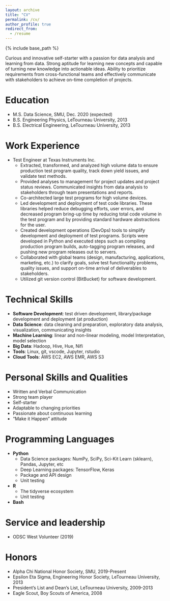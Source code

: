 ```yaml
---
layout: archive
title: "CV"
permalink: /cv/
author_profile: true
redirect_from:
  - /resume
---
```


{% include base_path %}

Curious and innovative self-starter with a passion for data analysis and learning from data.
Strong aptitude for learning new concepts and capable of turning new knowledge into actionable ideas. Ability to prioritize requirements from cross-functional teams and effectively communicate with stakeholders to achieve on-time completion of projects.

Education
======
* M.S. Data Science, SMU, Dec. 2020 (expected)
* B.S. Engineering Physics, LeTourneau University, 2013
* B.S. Electrical Engineering, LeTourneau University, 2013

Work Experience
======
* Test Engineer at Texas Instruments Inc.
  * Extracted, transformed, and analyzed high volume data to ensure production test program quality, track down yield issues, and validate test methods.
  * Provided analyses to management for project updates and project status reviews. Communicated insights from data analysis to stakeholders through team presentations and reports.
  * Co-architected large test programs for high volume devices.
  * Led development and deployment of test code libraries. These libraries helped reduce debugging efforts, user errors, and decreased program bring-up time by reducing total code volume in the test program and by providing standard hardware abstractions for the user.
  * Created development operations (DevOps) tools to simplify development and deployment of test programs. Scripts were developed in Python and executed steps such as compiling production program builds, auto-tagging program releases, and pushing new program releases out to servers.
  * Collaborated with global teams (design, manufacturing, applications, marketing, etc.) to clarify goals, solve test functionality problems, quality issues, and support on-time arrival of deliverables to stakeholders.
  * Utilized git version control (BitBucket) for software development.


Technical Skills
======
* **Software Development**: test driven development, library/package development and deployment (at production)
* **Data Science**: data cleaning and preparation, exploratory data analysis, visualization, communicating insights
* **Machine Learning**: linear and non-linear modeling, model Interpretation, model selection
* **Big Data**: Hadoop, Hive, Hue, Nifi
* **Tools**: Linux, git, vscode, Jupyter, rstudio
* **Cloud Tools**: AWS EC2, AWS EMR, AWS S3

Personal Skills and Qualities
=======
* Written and Verbal Communication
* Strong team player
* Self-starter
* Adaptable to changing priorities
* Passionate about continuous learning
* “Make it Happen” attitude

Programming Languages
======
* **Python**
  * Data Science packages: NumPy, SciPy, Sci-Kit Learn (sklearn), Pandas, Jupyter, etc
  * Deep Learning packages: TensorFlow, Keras
  * Package and API design
  * Unit testing
* **R**
  * The tidyverse ecosystem
  * Unit testing
* **Bash**

<!---
Publications
======
  <ul>{% for post in site.publications %}
    {% include archive-single-cv.html %}
  {% endfor %}</ul>
  
Talks
======
  <ul>{% for post in site.talks %}
    {% include archive-single-talk-cv.html %}
  {% endfor %}</ul>
  
Teaching
======
  <ul>{% for post in site.teaching %}
    {% include archive-single-cv.html %}
  {% endfor %}</ul>
-->


Service and leadership
======
* ODSC West Volunteer (2019)

Honors
======
* Alpha Chi National Honor Society, SMU, 2019-Present
* Epsilon Eta Sigma, Engineering Honor Society, LeTourneau University, 2013
* President’s List and Dean’s List, LeTourneau University, 2009-2013
* Eagle Scout, Boy Scouts of America, 2008
